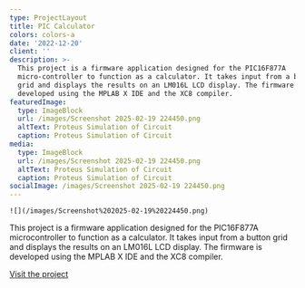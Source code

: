 ```yaml
---
type: ProjectLayout
title: PIC Calculator
colors: colors-a
date: '2022-12-20'
client: ''
description: >-
  This project is a firmware application designed for the PIC16F877A
  micro-controller to function as a calculator. It takes input from a button
  grid and displays the results on an LM016L LCD display. The firmware is
  developed using the MPLAB X IDE and the XC8 compiler.
featuredImage:
  type: ImageBlock
  url: /images/Screenshot 2025-02-19 224450.png
  altText: Proteus Simulation of Circuit
  caption: Proteus Simulation of Circuit
media:
  type: ImageBlock
  url: /images/Screenshot 2025-02-19 224450.png
  altText: Proteus Simulation of Circuit
  caption: Proteus Simulation of Circuit
socialImage: /images/Screenshot 2025-02-19 224450.png
---
```

``![](/images/Screenshot%202025-02-19%20224450.png)``

This project is a firmware application designed for the PIC16F877A microcontroller to function as a calculator. It takes input from a button grid and displays the results on an LM016L LCD display. The firmware is developed using the MPLAB X IDE and the XC8 compiler.

[Visit the project](https://github.com/SulaimanNiazi/PIC-Simple-Calculator)
